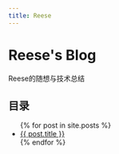 ```yaml
---
title: Reese
---
```


# Reese's Blog
Reese的随想与技术总结

## 目录

<ul>
  {% for post in site.posts %}
    <li>
      <a href="{{post.baseurl}}{{ post.url }}">{{ post.title }}</a>
    </li>
  {% endfor %}
</ul>


